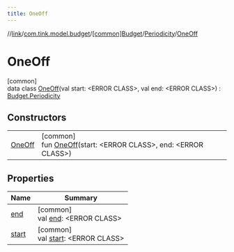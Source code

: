 ```yaml
---
title: OneOff
---
```

//[link](../../../../../index.html)/[com.tink.model.budget](../../../index.html)/[[common]Budget](../../index.html)/[Periodicity](../index.html)/[OneOff](index.html)



# OneOff



[common]\
data class [OneOff](index.html)(val start: &lt;ERROR CLASS&gt;, val end: &lt;ERROR CLASS&gt;) : [Budget.Periodicity](../index.html)



## Constructors


| | |
|---|---|
| [OneOff](-one-off.html) | [common]<br>fun [OneOff](-one-off.html)(start: &lt;ERROR CLASS&gt;, end: &lt;ERROR CLASS&gt;) |


## Properties


| Name | Summary |
|---|---|
| [end](end.html) | [common]<br>val [end](end.html): &lt;ERROR CLASS&gt; |
| [start](start.html) | [common]<br>val [start](start.html): &lt;ERROR CLASS&gt; |

